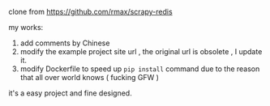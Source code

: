 clone from https://github.com/rmax/scrapy-redis

my works:
1. add comments by Chinese 
2. modify the example project site url , the original url is obsolete , I update it.
3. modify Dockerfile to speed up `pip install` command due to the reason that all over world knows ( fucking GFW )

it's a easy project and fine designed.